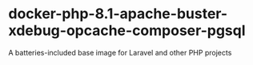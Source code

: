 # docker-php-8.1-apache-buster-xdebug-opcache-composer-pgsql
A batteries-included base image for Laravel and other PHP projects
